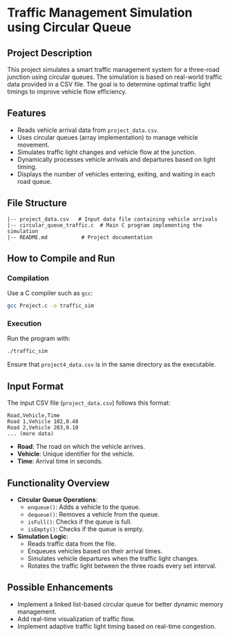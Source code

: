 # Traffic Management Simulation using Circular Queue

## Project Description
This project simulates a smart traffic management system for a three-road junction using circular queues. The simulation is based on real-world traffic data provided in a CSV file. The goal is to determine optimal traffic light timings to improve vehicle flow efficiency.

## Features
- Reads vehicle arrival data from `project_data.csv`.
- Uses circular queues (array implementation) to manage vehicle movement.
- Simulates traffic light changes and vehicle flow at the junction.
- Dynamically processes vehicle arrivals and departures based on light timing.
- Displays the number of vehicles entering, exiting, and waiting in each road queue.

## File Structure
```
|-- project_data.csv   # Input data file containing vehicle arrivals
|-- circular_queue_traffic.c  # Main C program implementing the simulation
|-- README.md           # Project documentation
```

## How to Compile and Run
### Compilation
Use a C compiler such as `gcc`:
```bash
gcc Project.c -o traffic_sim
```

### Execution
Run the program with:
```bash
./traffic_sim
```
Ensure that `project4_data.csv` is in the same directory as the executable.

## Input Format
The input CSV file (`project_data.csv`) follows this format:
```
Road,Vehicle,Time
Road 1,Vehicle 102,0.48
Road 2,Vehicle 203,0.10
... (more data)
```
- **Road**: The road on which the vehicle arrives.
- **Vehicle**: Unique identifier for the vehicle.
- **Time**: Arrival time in seconds.

## Functionality Overview
- **Circular Queue Operations**:
  - `enqueue()`: Adds a vehicle to the queue.
  - `dequeue()`: Removes a vehicle from the queue.
  - `isFull()`: Checks if the queue is full.
  - `isEmpty()`: Checks if the queue is empty.
- **Simulation Logic**:
  - Reads traffic data from the file.
  - Enqueues vehicles based on their arrival times.
  - Simulates vehicle departures when the traffic light changes.
  - Rotates the traffic light between the three roads every set interval.

## Possible Enhancements
- Implement a linked list-based circular queue for better dynamic memory management.
- Add real-time visualization of traffic flow.
- Implement adaptive traffic light timing based on real-time congestion.



